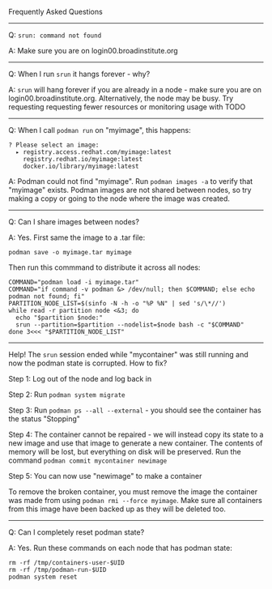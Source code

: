 Frequently Asked Questions

---

Q: `srun: command not found`

A: Make sure you are on login00.broadinstitute.org

---

Q: When I run `srun` it hangs forever - why?

A: `srun` will hang forever if you are already in a node - make sure you are on login00.broadinstitute.org. Alternatively, the node may be busy. Try requesting requesting fewer resources or monitoring usage with TODO

---

Q: When I call `podman run` on "myimage", this happens:

```
? Please select an image: 
  ▸ registry.access.redhat.com/myimage:latest
    registry.redhat.io/myimage:latest
    docker.io/library/myimage:latest
```

A: Podman could not find "myimage". Run `podman images -a` to verify that "myimage" exists. Podman images are not shared between nodes, so try making a copy or going to the node where the image was created.

---

Q: Can I share images between nodes?

A: Yes. First same the image to a .tar file:

```podman save -o myimage.tar myimage```

Then run this commmand to distribute it across all nodes:

```
COMMAND="podman load -i myimage.tar"
COMMAND="if command -v podman &> /dev/null; then $COMMAND; else echo podman not found; fi"
PARTITION_NODE_LIST=$(sinfo -N -h -o "%P %N" | sed 's/\*//')
while read -r partition node <&3; do
  echo "$partition $node:"
  srun --partition=$partition --nodelist=$node bash -c "$COMMAND"
done 3<<< "$PARTITION_NODE_LIST"
```

---

Help! The `srun` session ended while "mycontainer" was still running and now the podman state is corrupted. How to fix?

Step 1: Log out of the node and log back in 

Step 2: Run `podman system migrate`

Step 3: Run `podman ps --all --external` - you should see the container has the status "Stopping"

Step 4: The container cannot be repaired - we will instead copy its state to a new image and use that image to generate a new container. The contents of memory will be lost, but everything on disk will be preserved. Run the command `podman commit mycontainer newimage`

Step 5: You can now use "newimage" to make a container

To remove the broken container, you must remove the image the container was made from using `podman rmi --force myimage`. Make sure all containers from this image have been backed up as they will be deleted too.

---

Q: Can I completely reset podman state?

A: Yes. Run these commands on each node that has podman state:

```
rm -rf /tmp/containers-user-$UID
rm -rf /tmp/podman-run-$UID
podman system reset
```
